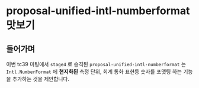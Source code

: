 # proposal-unified-intl-numberformat 맛보기

## 들어가며
이번 tc39 미팅에서 `stage4` 로 승격된 `proposal-unified-intl-numberformat` 는 `Intl.NumberFormat` 에 **현지화된** 측정 단위, 회계 통화 표현등 숫자를 포맷팅 하는 기능을 추가하는 것을 제안합니다.

